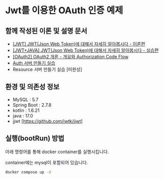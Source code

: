 # Jwt를 이용한 OAuth 인증 예제

## 함께 작성된 이론 및 설명 문서

- [[JWT] JWT(Json Web Token)에 대해서 자세히 알아봅시다 - 이론편](https://sabarada.tistory.com/246)
- [[JWT+JAVA] JWT(Json Web Token)에 대해서 자세히 알아봅시다 - 실습편](https://sabarada.tistory.com/247)
- [[OAuth2] OAuth2 개론 - 개요와 Authorization Code Flow](https://sabarada.tistory.com/248)
- [Auth 서버 만들기 실습](https://sabarada.tistory.com/249)
- Resource 서버 만들기 실습 [미완성]

## 환경 및 의존성 정보

- MySQL : 5.7
- Spring Boot : 2.7.8
- kotlin : 1.6.21
- java : 17.0
- jjwt [https://github.com/jwtk/jjwt]

## 실행(bootRun) 방법

아래 명령어를 통해 docker container를 실행시킵니다.

container에는 mysql이 포함되어 있습니다.

```bash
docker compose up -d
```
